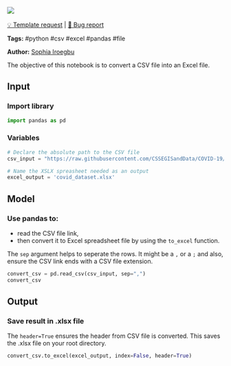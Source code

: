 <a href="https://app.naas.ai/user-redirect/naas/downloader?url=https://raw.githubusercontent.com/jupyter-naas/awesome-notebooks/master/Python/Python_Convert_CSV_to_Excel.ipynb" target="_parent"><img src="https://naasai-public.s3.eu-west-3.amazonaws.com/open_in_naas.svg"/></a><br><br><a href="https://github.com/jupyter-naas/awesome-notebooks/issues/new?assignees=&labels=&template=template-request.md&title=Tool+-+Action+of+the+notebook+">💡 Template request</a> | <a href="https://github.com/jupyter-naas/awesome-notebooks/issues/new?assignees=&labels=bug&template=bug_report.md&title=Python+-+Convert+CSV+to+Excel:+Error+short+description">🚨 Bug report</a>

**Tags:** #python #csv #excel #pandas #file

**Author:** [Sophia Iroegbu](www.linkedin.com/in/sophia-iroegbu)

The objective of this notebook is to convert a CSV file into an Excel file.

## Input

### Import library


```python
import pandas as pd
```

### Variables


```python
# Declare the absolute path to the CSV file
csv_input = "https://raw.githubusercontent.com/CSSEGISandData/COVID-19/master/csse_covid_19_data/csse_covid_19_time_series/time_series_covid19_confirmed_global.csv"

# Name the XSLX spreasheet needed as an output
excel_output = 'covid_dataset.xlsx' 
```

## Model

### Use pandas to: 
- read the CSV file link, 
- then convert it to Excel spreadsheet file by using the `to_excel` function. 

The `sep` argument helps to seperate the rows. It might be a `,` or a `;` and also, ensure the CSV link ends with a CSV file extension. 


```python
convert_csv = pd.read_csv(csv_input, sep=",")
convert_csv
```

## Output

### Save result in .xlsx file

The `header=True` ensures the header from CSV file is converted. This saves the .xlsx file on your root directory.


```python
convert_csv.to_excel(excel_output, index=False, header=True)
```
